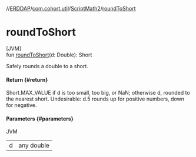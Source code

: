 //[ERDDAP](../../../index.md)/[com.cohort.util](../index.md)/[ScriptMath2](index.md)/[roundToShort](round-to-short.md)

# roundToShort

[JVM]\
fun [roundToShort](round-to-short.md)(d: Double): Short

Safely rounds a double to a short.

#### Return {#return}

Short.MAX_VALUE if d is too small, too big, or NaN; otherwise d, rounded to the nearest short. Undesirable: d.5 rounds up for positive numbers, down for negative.

#### Parameters {#parameters}

JVM

| | |
|---|---|
| d | any double |
